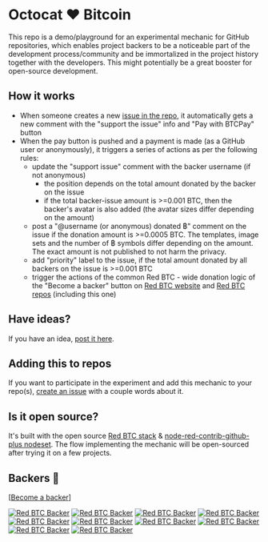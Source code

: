 # Octocat ❤ Bitcoin

This repo is a demo/playground for an experimental mechanic for GitHub repositories, which enables project backers to be a noticeable part of the development process/community and be immortalized in the project history together with the developers. This might potentially be a great booster for open-source development.

## How it works

- When someone creates a new [issue in the repo](https://github.com/redbtc/octocat-loves-bitcoin/issues), it automatically gets a new comment with the "support the issue" info and "Pay with BTCPay" button
- When the pay button is pushed and a payment is made (as a GitHub user or anonymously), it triggers a series of actions as per the following rules:
  - update the "support issue" comment with the backer username (if not anonymous)
    - the position depends on the total amount donated by the backer on the issue
    - if the total backer-issue amount is >=0.001 BTC, then the backer's avatar is also added (the avatar sizes differ depending on the amount)
  - post a "@username (or anonymous) donated ฿" comment on the issue if the donation amount is >=0.0005 BTC. The templates, image sets and the number of ฿ symbols differ depending on the amount. The exact amount is not published to not harm the privacy.
  - add "priority" label to the issue, if the total amount donated by all backers on the issue is >=0.001 BTC
  - trigger the actions of the common Red BTC - wide donation logic of the "Become a backer" button on <a href="https://redbtc.org/">Red BTC website</a> and <a href="https://github.com/redbtc/">Red BTC repos</a> (including this one)

## Have ideas?

If you have an idea, <a href="https://github.com/redbtc/octocat-loves-btc/issues">post it here</a>.

## Adding this to repos

If you want to participate in the experiment and add this mechanic to your repo(s), <a href="https://github.com/redbtc/octocat-loves-btc/issues">create an issue</a> with a couple words about it.

## Is it open source?

It's built with the open source <a href="https://redbtc.org/">Red BTC stack</a> & <a href="https://github.com/redbtc/node-red-contrib-github-plus">node-red-contrib-github-plus nodeset</a>. The flow implementing the mechanic will be open-sourced after trying it on a few projects. 

## Backers 💝

[[Become a backer](https://mynode.redbtc.org/gh-donate)]

[![Red BTC Backer](https://mynode.redbtc.org/gh-backer/top/0/avatar/60)](https://mynode.redbtc.org/gh-backer/top/0/profile)
[![Red BTC Backer](https://mynode.redbtc.org/gh-backer/top/1/avatar/60)](https://mynode.redbtc.org/gh-backer/top/1/profile)
[![Red BTC Backer](https://mynode.redbtc.org/gh-backer/top/2/avatar/60)](https://mynode.redbtc.org/gh-backer/top/2/profile)
[![Red BTC Backer](https://mynode.redbtc.org/gh-backer/top/3/avatar/60)](https://mynode.redbtc.org/gh-backer/top/3/profile)
[![Red BTC Backer](https://mynode.redbtc.org/gh-backer/top/4/avatar/60)](https://mynode.redbtc.org/gh-backer/top/4/profile)
[![Red BTC Backer](https://mynode.redbtc.org/gh-backer/top/5/avatar/60)](https://mynode.redbtc.org/gh-backer/top/5/profile)
[![Red BTC Backer](https://mynode.redbtc.org/gh-backer/top/6/avatar/60)](https://mynode.redbtc.org/gh-backer/top/6/profile)
[![Red BTC Backer](https://mynode.redbtc.org/gh-backer/top/7/avatar/60)](https://mynode.redbtc.org/gh-backer/top/7/profile)
[![Red BTC Backer](https://mynode.redbtc.org/gh-backer/top/8/avatar/60)](https://mynode.redbtc.org/gh-backer/top/8/profile)
[![Red BTC Backer](https://mynode.redbtc.org/gh-backer/top/9/avatar/60)](https://mynode.redbtc.org/gh-backer/top/9/profile)
